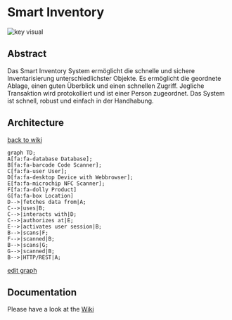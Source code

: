 # Smart Inventory

![key visual](https://raw.githubusercontent.com/nikcani/smart-inventory/main/key-visual.png)


## Abstract
Das Smart Inventory System ermöglicht die schnelle und sichere Inventarisierung unterschiedlichster Objekte. Es ermöglicht die geordnete Ablage, einen guten Überblick und einen schnellen Zugriff. Jegliche Transaktion wird protokolliert und ist einer Person zugeordnet. Das System ist schnell, robust und einfach in der Handhabung.

## Architecture
[back to wiki](https://github.com/nikcani/smart-inventory/wiki#architektur)
```mermaid
graph TD;
A[fa:fa-database Database];
B[fa:fa-barcode Code Scanner];
C[fa:fa-user User];
D[fa:fa-desktop Device with Webbrowser];
E[fa:fa-microchip NFC Scanner];
F[fa:fa-dolly Product]
G[fa:fa-box Location]
D-->|fetches data from|A;
C-->|uses|B;
C-->|interacts with|D;
C-->|authorizes at|E;
E-->|activates user session|B;
B-->|scans|F;
F-->|scanned|B;
B-->|scans|G;
G-->|scanned|B;
B-->|HTTP/REST|A;
```
[edit graph](https://mermaid-js.github.io/mermaid-live-editor/)

## Documentation
Please have a look at the [Wiki](https://github.com/nikcani/smart-inventory/wiki)
